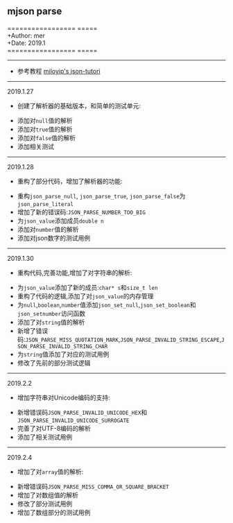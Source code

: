 ## mjson parse

================= =====  
+Author: mer  
+Date: 2019.1  
================= =====  

---
- 参考教程 [miloyip's json-tutori](https://github.com/miloyip/json-tutorial)
---

2019.1.27

+ 创建了解析器的基础版本，和简单的测试单元:
 - 添加对`null`值的解析
 - 添加对`true`值的解析
 - 添加对`false`值的解析
 - 添加相关测试

---

2019.1.28

+ 重构了部分代码，增加了解析器的功能:
 - 重构`json_parse_null`, `json_parse_true`, `json_parse_false`为 `json_parse_literal`
 - 增加了新的错误码:`JSON_PARSE_NUMBER_TOO_BIG`
 - 为`json_value`添加成员`double n`
 - 添加对`number`值的解析
 - 添加对json数字的测试用例

---

2019.1.30

+ 重构代码,完善功能,增加了对字符串的解析:
 - 为`json_value`添加了新的成员:`char* s`和`size_t len`
 - 重构了代码的逻辑,添加了对`json_value`的内存管理
 - 为`null`,`boolean`,`number`值添加`json_set_null`,`json_set_boolean`和`json_setnumber`访问函数
 - 添加了对`string`值的解析
 - 新增了错误码:`JSON_PARSE_MISS_QUOTATION_MARK`,`JSON_PARSE_INVALID_STRING_ESCAPE`,`JSON_PARSE_INVALID_STRING_CHAR`
 - 为`string`值添加了对应的测试用例
 - 修改了先前的部分测试逻辑

---

2019.2.2

+ 增加字符串对Unicode编码的支持:
 - 新增错误码`JSON_PARSE_INVALID_UNICODE_HEX`和`JSON_PARSE_INVALID_UNICODE_SURROGATE`
 - 完善了对UTF-8编码的解析
 - 添加了相关测试用例

---

2019.2.4

+ 增加了对`array`值的解析:
 - 新增错误码`JSON_PARSE_MISS_COMMA_OR_SQUARE_BRACKET`
 - 增加了对数组值的解析
 - 修改了部分测试用例
 - 增加了数组部分的测试用例

